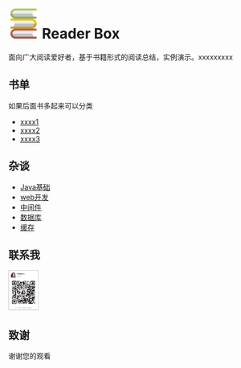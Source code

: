 # <img src="https://raw.githubusercontent.com/chudingkun/readerBox/master/conf/picture/book.png" width="60" height="60">   Reader Box
面向广大阅读爱好者，基于书籍形式的阅读总结，实例演示。xxxxxxxxx

## 书单

如果后面书多起来可以分类

- [xxxx1](https://github.com/chudingkun/readerBox/blob/master/books/xxxx1/READMEXXX1.md)
- [xxxx2](https://github.com/chudingkun/readerBox/blob/master/books/xxxx2/READMEXXX2.md)
- [xxxx3](https://github.com/chudingkun/readerBox/blob/master/books/xxxx3/READMEXXX3.md)

## 杂谈

- [Java基础](https://github.com/chudingkun/readerBox/blob/master/talk/se/README-SE.md)
- [web开发](https://github.com/chudingkun/readerBox/blob/master/talk/web/README-WEB.md)
- [中间件](https://github.com/chudingkun/readerBox/blob/master/talk/middleware/README-MIDDLEWARE.md)
- [数据库](https://github.com/chudingkun/readerBox/blob/master/talk/db/README-DB.md)
- [缓存](https://github.com/chudingkun/readerBox/blob/master/talk/cache/README-CACHE.md)

## 联系我

<img src="https://raw.githubusercontent.com/chudingkun/readerBox/master/conf/picture/wechat.jpg" title="60" width="60" /> 


## 致谢

谢谢您的观看